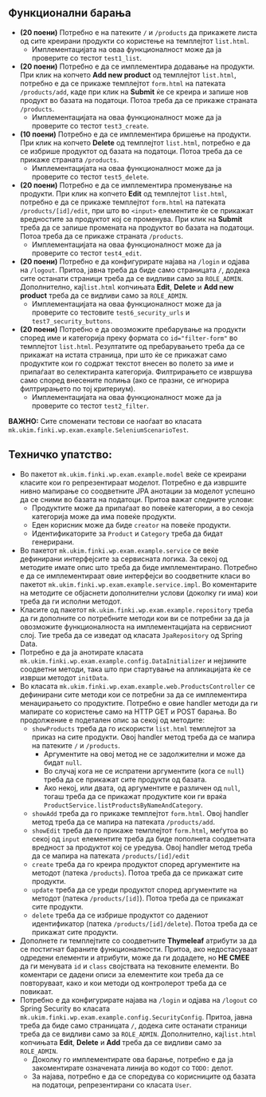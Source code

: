 ## Функционални барања

- **(20 поени)** Потребно е на патеките `/` и `/products` да прикажете листа од сите креирани продукти со користење на 
темплејтот `list.html`. 
  - Имплементацијата на оваа функционалност може да ја проверите со тестот `test1_list`.  
- **(20 поени)** Потребно е да се  имплементира додавање на продукти. При клик на копчето **Add new product** од темплејтот
`list.html`, потребно е да се прикаже темплејтот `form.html` на патеката `/products/add`, каде при клик на **Submit** ќе
се креира и запише нов продукт во базата на податоци. Потоа треба да се прикаже страната `/products`.
  - Имплементацијата на оваа функционалност може да ја проверите со тестот `test3_create`.    
- **(10 поени)** Потребно е да се  имплементира бришење на продукти. При клик на копчето **Delete** од темплејтот
`list.html`, потребно е да се избрише продуктот од базата на податоци. Потоа треба да се прикаже страната `/products`.
  - Имплементацијата на оваа функционалност може да ја проверите со тестот `test5_delete`.
- **(20 поени)** Потребно е да се  имплементира променување на продукти. При клик на копчето **Edit** од темплејтот
`list.html`, потребно е да се прикаже темплејтот `form.html` на патеката `/products/[id]/edit`, при што во `<input>` 
елементите ќе се прикажат вредностите за продуктот кој се променува. При клик на **Submit** треба да се запише промената 
на продуктот во базата на податоци. Потоа треба да се прикаже страната `/products`.
  - Имплементацијата на оваа функционалност може да ја проверите со тестот `test4_edit`.  
- **(20 поени)** Потребно е да конфигурирате најава на `/login` и одјава на `/logout`. Притоа, јавна треба да биде само 
страницата `/`, додека сите останати страници треба да се видливи само за `ROLE_ADMIN`. Дополнително, кај`list.html` 
копчињата **Edit**, **Delete** и **Add new product** треба да се видливи само за `ROLE_ADMIN`.
  - Имплементацијата на оваа функционалност може да ја проверите со тестовите `test6_security_urls` и `test7_security_buttons`. 
- **(20 поени)** Потребно е да овозможите пребарување на продукти според име и категорија преку формата со `id="filter-form"` 
во темплејтот `list.html`. Резултатите од пребарувањето треба да се прикажат на истата страница, при што ќе се прикажат 
само продуктите кои го содржат текстот внесен во полето за име и припаѓаат во селектиранта категорија. Филтрирањето се 
извршува само според внесените полиња (ако се празни, се игнорира филтрирањето по тој критериум).  
  - Имплементацијата на оваа функционалност може да ја проверите со тестот `test2_filter`. 

**ВАЖНО:** Сите споменати тестови се наоѓаат во класата `mk.ukim.finki.wp.exam.example.SeleniumScenarioTest`.

## Техничко упатство: 
- Во пакетот `mk.ukim.finki.wp.exam.example.model` веќе се креирани класите кои го репрезентираат моделот. 
Потребно е да извршите нивно мапирање со соодветните JPA анотации за моделот успешно да се сними во базата на податоци. 
Притоа важат следните услови: 
  - Продуктите може да припаѓаат во повеќе категории, а во секоја категорија може да има повеќе продукти.
  - Еден корисник може да биде `creator` на повеќе продукти. 
  - Идентификаторите за `Product` и `Category` треба да бидат генерирани. 
- Во пакетот `mk.ukim.finki.wp.exam.example.service` се веќе дефинирани интерфејсите за сервисната логика. 
За секој од методите имате опис што треба да биде имплементирано. Потребно е да се имплементираат овие интерфејси во 
соодветните класи во пакетот `mk.ukim.finki.wp.exam.example.service.impl`. Во коментарите на методите се објаснети 
дополнителни услови (доколку ги има) кои треба да ги исполни методот. 
- Класите од пакетот `mk.ukim.finki.wp.exam.example.repository` треба да ги дополните со потребните методи 
кои ви се потребни за да ја овозможите функционалноста на имплементацијата на сервисниот слој. Тие треба да се изведат 
од класата `JpaRepository` од Spring Data. 
- Потребно е да ја анотирате класата `mk.ukim.finki.wp.exam.example.config.DataInitializer` и нејзините 
соодветни методи, така што при стартување на апликацијата ќе се изврши методот `initData`.
- Во класата `mk.ukim.finki.wp.exam.example.web.ProductsController` се дефинирани сите методи кои се 
потребни за да се имплементира менаџирањето со продуктите. Потребно е овие handler методи да ги мапирате со користење 
само на HTTP GET и POST барања. Во продолжение е подетален опис за секој од методите:  
     - `showProducts` треба да го искористи `list.html` темплејтот за приказ на сите продукти. Овој handler метод треба да 
     се мапира на патеките `/` и `/products`. 
       - Аргументите на овој метод не се задолжителни и може да бидат `null`. 
       - Во случај кога не се испратени аргументите (кога се `null`) треба да се прикажат сите продукти од базата. 
       - Ако некој, или двата, од аргументите е различен од `null`, тогаш треба да се прикажат продуктите кои ги враќа 
       `ProductService.listProductsByNameAndCategory`.  
     - `showAdd` треба да го прикаже темплејтот `form.html`. Овој handler метод треба да се мапира на патеката `/products/add`. 
     - `showEdit` треба да го прикаже темплејтот `form.html`, меѓутоа во секој од `input` елементите треба да биде пополнета 
     соодветната вредност за продуктот кој се уредува. Овој handler метод треба да се мапира на патеката `/products/[id]/edit`
     - `create` треба да го креира продуктот според аргументите на методот (патека `/products`). Потоа треба да се прикажат сите продукти.
     - `update` треба да се уреди продуктот според аргументите на методот (патека `/products/[id]`). Потоа треба да се прикажат сите продукти.
     - `delete` треба да се избрише продуктот со дадениот идентификатор (патека `/products/[id]/delete`). Потоа треба да се прикажат сите продукти. 
 - Дополнете ги темплејтите со соодветните **Thymeleaf** атрибути за да се постигнат бараните функционалности. 
Притоа, ако недостасуваат одредени елементи и атрибути, може да ги додадете, но **НЕ СМЕЕ** да ги менувата `id` и 
`class` својствата на тековните елементи. Во коментари се дадени описи за елементите кои треба да се повторуваат, како 
и кои методи од контролерот треба да се повикаат.   
 - Потребно е да конфигурирате најава на `/login` и одјава на `/logout` со Spring Security во класата 
`mk.ukim.finki.wp.exam.example.config.SecurityConfig`. Притоа, јавна треба да биде само страницата `/`, додека сите 
останати страници треба да се видливи само за `ROLE_ADMIN`. Дополнително, кај`list.html` копчињата **Edit**, **Delete** 
и **Add** треба да се видливи само за `ROLE_ADMIN`.
    - Доколку го имплементирате ова барање, потребно е да ја закоментирате означената линија во кодот со `TODO:` делот.
    - За најава, потребно е да се споредува со корисниците од базата на податоци, репрезентирани со класата `User`. 
 
